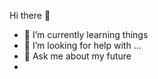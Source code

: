 Hi there 👋

- 🌱 I’m currently learning things
- 🤔 I’m looking for help with ...
- 💬 Ask me about my future
- 
